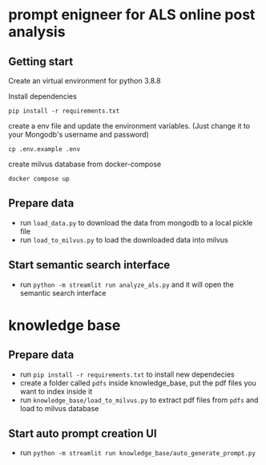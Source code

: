 # prompt enigneer for ALS online post analysis



## Getting start
Create an virtual environment for python 3.8.8

Install dependencies
```shell
pip install -r requirements.txt
```

create a env file and update the environment variables. (Just change it to your Mongodb's username and password)
```shell
cp .env.example .env
```

create milvus database from docker-compose
```shell
docker compose up
```

## Prepare data
* run ```load_data.py``` to download the data from mongodb to a local pickle file
* run ```load_to_milvus.py``` to load the downloaded data into milvus
  
## Start semantic search interface
* run ```python -m streamlit run analyze_als.py``` and it will open the semantic search interface


# knowledge base
## Prepare data
* run ```pip install -r requirements.txt``` to install new dependecies
* create a folder called ```pdfs``` inside knowledge_base, put the pdf files you want to index inside it
* run ```knowledge_base/load_to_milvus.py``` to extract pdf files from ```pdfs``` and load to milvus database

## Start auto prompt creation UI
* run ```python -m streamlit run knowledge_base/auto_generate_prompt.py```
```
